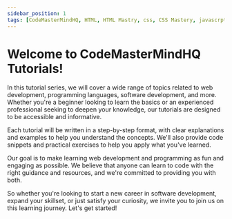 ```yaml
---
sidebar_position: 1
tags: [CodeMasterMindHQ, HTML, HTML Mastry, css, CSS Mastery, javascrpt, JavaScript Mastery, js, react, jsx, node, dsa, data structures and algorithnms, node, mongoDB]
---
```


# Welcome to CodeMasterMindHQ Tutorials!

In this tutorial series, we will cover a wide range of topics related to web development, programming languages, software development, and more. Whether you're a beginner looking to learn the basics or an experienced professional seeking to deepen your knowledge, our tutorials are designed to be accessible and informative.

Each tutorial will be written in a step-by-step format, with clear explanations and examples to help you understand the concepts. We'll also provide code snippets and practical exercises to help you apply what you've learned.

Our goal is to make learning web development and programming as fun and engaging as possible. We believe that anyone can learn to code with the right guidance and resources, and we're committed to providing you with both.

So whether you're looking to start a new career in software development, expand your skillset, or just satisfy your curiosity, we invite you to join us on this learning journey. Let's get started!

